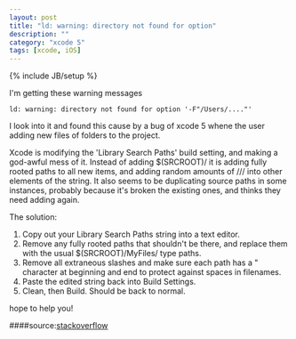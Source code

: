 ```yaml
---
layout: post
title: "ld: warning: directory not found for option"
description: ""
category: "xcode 5"
tags: [xcode, iOS]
---
```

{% include JB/setup %}

I'm getting these warning messages

	ld: warning: directory not found for option '-F"/Users/...."'
I look into it and found this cause by a bug of xcode 5 whene the user adding new files of folders to the project.

Xcode is modifying the 'Library Search Paths' build setting, and making a god-awful mess of it. Instead of adding $(SRCROOT)/ it is adding fully rooted paths to all new items, and adding random amounts of /// into other elements of the string. It also seems to be duplicating source paths in some instances, probably because it's broken the existing ones, and thinks they need adding again.

The solution:

1. Copy out your Library Search Paths string into a text editor.
2. Remove any fully rooted paths that shouldn't be there, and replace them with the usual $(SRCROOT)/MyFiles/ type paths.
3. Remove all extraneous slashes and make sure each path has a " character at beginning and end to protect against spaces in filenames.
4. Paste the edited string back into Build Settings.
5. Clean, then Build. Should be back to normal.

hope to help you!
	
####source:[stackoverflow](http://stackoverflow.com/a/19831462/584254)
	
	
